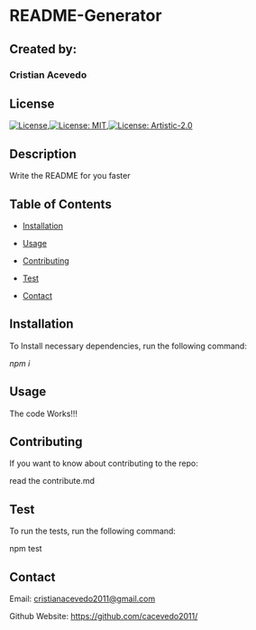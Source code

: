 # README-Generator

## Created by:

### Cristian Acevedo

## License

[![License](https://img.shields.io/badge/License-Apache%202.0-blue.svg)](https://opensource.org/licenses/Apache-2.0),[![License: MIT](https://img.shields.io/badge/License-MIT-yellow.svg)](https://opensource.org/licenses/MIT),[![License: Artistic-2.0](https://img.shields.io/badge/License-Artistic%202.0-0298c3.svg)](https://opensource.org/licenses/Artistic-2.0)

## Description

Write the README for you faster

## Table of Contents

* [Installation](#installation)

* [Usage](#usage)

* [Contributing](#contributing)

* [Test](#test)

* [Contact](#contact)

## Installation

To Install necessary dependencies, run the following command:  

_npm i_

## Usage

The code Works!!!


## Contributing

If you want to know about contributing to the repo:

read the contribute.md

## Test

To run the tests, run the following command:

npm test

## Contact

Email: cristianacevedo2011@gmail.com

Github Website: https://github.com/cacevedo2011/

